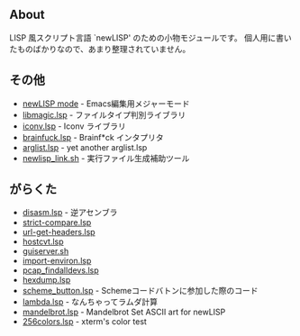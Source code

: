 ## About

LISP 風スクリプト言語 `newLISP' のための小物モジュールです。
個人用に書いたものばかりなので、あまり整理されていません。


## その他

- [newLISP mode](http://github.com/kosh04/newlisp-files) - Emacs編集用メジャーモード
- [libmagic.lsp](https://gist.github.com/272876) - ファイルタイプ判別ライブラリ
- [iconv.lsp](https://gist.github.com/242697) - Iconv ライブラリ
- [brainfuck.lsp](https://gist.github.com/242690) - Brainf*ck インタプリタ
- [arglist.lsp](https://gist.github.com/749558) - yet another arglist.lsp
- [newlisp_link.sh](https://gist.github.com/672880) - 実行ファイル生成補助ツール

## がらくた

- [disasm.lsp](http://paste.lisp.org/display/119315) - 逆アセンブラ
- [strict-compare.lsp](https://gist.github.com/803647)
- [url-get-headers.lsp](https://gist.github.com/769000)
- [hostcvt.lsp](https://gist.github.com/736787)
- [guiserver.sh](https://gist.github.com/706277)
- [import-environ.lsp](https://gist.github.com/638543)
- [pcap_findalldevs.lsp](https://gist.github.com/604837)
- [hexdump.lsp](https://gist.github.com/419119)
- [scheme_button.lsp](https://gist.github.com/289871) - Schemeコードバトンに参加した際のコード
- [lambda.lsp](https://gist.github.com/262332) - なんちゃってラムダ計算
- [mandelbrot.lsp](https://gist.github.com/260340) - Mandelbrot Set ASCII art for newLISP
- [256colors.lsp](https://gist.github.com/255040) - xterm's color test
